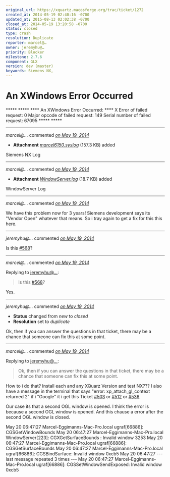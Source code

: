 ```yaml
---
original_url: https://xquartz.macosforge.org/trac/ticket/1272
created_at: 2014-05-19 02:40:16 -0700
updated_at: 2015-08-13 02:02:38 -0700
closed_at: 2014-05-19 13:20:58 -0700
status: closed
type: crash
resolution: Duplicate
reporter: marcel@…
owner: jeremyhu@…
priority: Blocker
milestone: 2.7.6
component: GLX
version: dev (master)
keywords: Siemens NX,
---
```


An XWindows Error Occurred
==========================


****\*
****\*
**** An XWindows Error Occurred: ****
X Error of failed request: 0
Major opcode of failed request: 149
Serial number of failed request: 67095
****\*
****\*



---

*marcel@…* commented *[on May 19, 2014](https://xquartz.macosforge.org/trac/attachment/ticket/1272/marcel6150.syslog "May 19, 2014 at 2:40 AM PDT")*

-   **Attachment** *[marcel6150.syslog](../attachment/ticket/1272/marcel6150.syslog)* (157.3 KB) added

Siemens NX Log



---

*marcel@…* commented *[on May 19, 2014](https://xquartz.macosforge.org/trac/attachment/ticket/1272/WindowServer.log "May 19, 2014 at 2:42 AM PDT")*

-   **Attachment** *[WindowServer.log](../attachment/ticket/1272/WindowServer.log)* (18.7 KB) added

WindowServer Log



---

*marcel@…* commented *[on May 19, 2014](https://xquartz.macosforge.org/trac/ticket/1272#comment:1 "May 19, 2014 at 2:46 AM PDT")*

We have this problem now for 3 years!
Siemens development says its "Vendor Open" whatever that means.
So i tray again to get a fix for this this here.



---

*jeremyhu@…* commented *[on May 19, 2014](https://xquartz.macosforge.org/trac/ticket/1272#comment:2 "May 19, 2014 at 10:44 AM PDT")*

Is this [\#⁠568](https://xquartz.macosforge.org/trac/ticket/568)?



---

*marcel@…* commented *[on May 19, 2014](https://xquartz.macosforge.org/trac/ticket/1272#comment:3 "May 19, 2014 at 11:12 AM PDT")*

Replying to [jeremyhu@…](https://xquartz.macosforge.org/trac/ticket/1272#comment:2):

> Is this [\#⁠568](https://xquartz.macosforge.org/trac/ticket/568)?

Yes.



---

*jeremyhu@…* commented *[on May 19, 2014](https://xquartz.macosforge.org/trac/ticket/1272#comment:4 "May 19, 2014 at 1:20 PM PDT")*

-   **Status** changed from *new* to *closed*
-   **Resolution** set to *duplicate*

Ok, then if you can answer the questions in that ticket, there may be a chance that someone can fix this at some point.



---

*marcel@…* commented *[on May 19, 2014](https://xquartz.macosforge.org/trac/ticket/1272#comment:5 "May 19, 2014 at 10:10 PM PDT")*

Replying to [jeremyhu@…](https://xquartz.macosforge.org/trac/ticket/1272#comment:4):

> Ok, then if you can answer the questions in that ticket, there may be a chance that someone can fix this at some point.

How to i do that? Install each and any XQuarz Version and test NX???
I also have a message in the terminal that says "error: xp\_attach\_gl\_context returned 2"
if i "Google" it i get this Ticket [\#⁠503](https://xquartz.macosforge.org/trac/ticket/503) or [\#⁠512](https://xquartz.macosforge.org/trac/ticket/512) or [\#⁠536](https://xquartz.macosforge.org/trac/ticket/536)

Our case its that a second OGL window is opened.
I think the error is because a second OGL window is opened.
And this chause a error after the second OGL window is closed.

May 20 06:47:27 Marcel-Eggimanns-Mac-Pro.local ugraf\[66886\]: CGSGetWindowBounds
May 20 06:47:27 Marcel-Eggimanns-Mac-Pro.local WindowServer\[223\]: CGXGetSurfaceBounds : Invalid window 3253
May 20 06:47:27 Marcel-Eggimanns-Mac-Pro.local ugraf\[66886\]: CGSGetSurfaceBounds
May 20 06:47:27 Marcel-Eggimanns-Mac-Pro.local ugraf\[66886\]: CGSBindSurface: Invalid window 0xcb5
May 20 06:47:27 --- last message repeated 3 times ---
May 20 06:47:27 Marcel-Eggimanns-Mac-Pro.local ugraf\[66886\]: CGSSetWindowSendExposed: Invalid window 0xcb5



